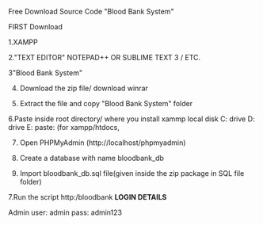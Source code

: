 Free Download Source Code "Blood Bank System"

FIRST Download

1.XAMPP

2."TEXT EDITOR" NOTEPAD++ OR SUBLIME TEXT 3 / ETC.

3"Blood Bank System"

4. Download the zip file/ download winrar

5. Extract the file and copy "Blood Bank System" folder

6.Paste inside root directory/ where you install xammp local disk C: drive D: drive E: paste: (for xampp/htdocs, 

7. Open PHPMyAdmin (http://localhost/phpmyadmin)

8. Create a database with name bloodbank_db

6. Import bloodbank_db.sql file(given inside the zip package in SQL file folder)

7.Run the script http:/bloodbank
**LOGIN DETAILS** 

Admin
user: admin
pass: admin123


